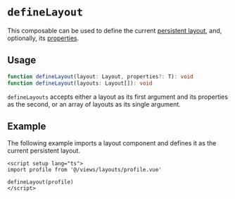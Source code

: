 # `defineLayout`

This composable can be used to define the current [persistent layout](../../guide/pages-and-layouts.md#persistent-layouts), and, optionally, its [properties](../../guide/pages-and-layouts.md#persistent-layout-properties).

## Usage

```ts
function defineLayout(layout: Layout, properties?: T): void
function defineLayout(layouts: Layout[]): void
```

`defineLayouts` accepts either a layout as its first argument and its properties as the second, or an array of layouts as its single argument.


## Example

The following example imports a layout component and defines it as the current persistent layout.

```vue
<script setup lang="ts">
import profile from '@/views/layouts/profile.vue'

defineLayout(profile)
</script>
```
